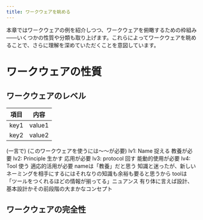 ```yaml
---
title: ワークウェアを眺める
---
```


本章ではワークウェアの例を紹介しつつ、ワークウェアを俯瞰するための枠組み――いくつかの性質や分類も取り上げます。これらによってワークウェアを眺めることで、さらに理解を深めていただくことを意図しています。

# ワークウェアの性質

## ワークウェアのレベル
| 項目 | 内容 |
| ---- | ---- |
| key1 | value1 |
| key2 | value2 |



 (一言で) (このワークウェアを使うには～～が必要)
 lv1: Name 捉える 教養が必要
 lv2: Principle 生かす 応用が必要
 lv3: protocol 回す 能動的使用が必要
 lv4: Tool 使う 適応的活用が必要
 nameは「教養」だと思う
  知識と迷ったが、新しいネーミングを相手にするにはそれなりの知識も余裕も要ると思うから
 toolは「ツールをつくれるほどの情報が揃ってる」ニュアンス
  有り体に言えば設計、基本設計かその前段階の大まかなコンセプト

## ワークウェアの完全性
